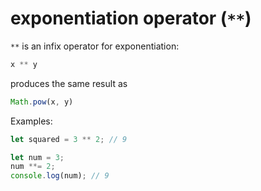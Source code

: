 # exponentiation operator (`**`)

`**` is an infix operator for exponentiation:

```js
x ** y
```

produces the same result as

```js
Math.pow(x, y)
```

Examples:

```js
let squared = 3 ** 2; // 9

let num = 3;
num **= 2;
console.log(num); // 9
```
